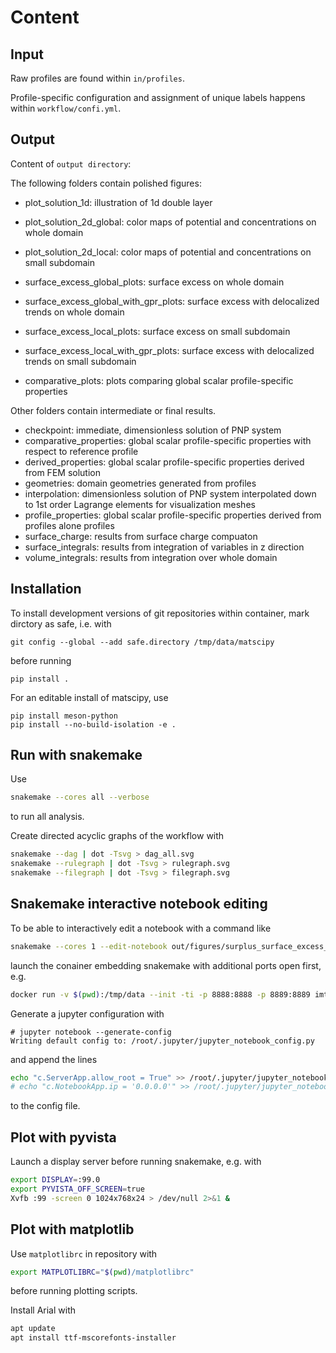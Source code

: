 # Content

## Input

Raw profiles are found within `in/profiles`.

Profile-specific configuration and assignment of unique labels happens within `workflow/confi.yml`.

## Output

Content of `output directory`:

The following folders contain polished figures:

* plot_solution_1d: illustration of 1d double layer
* plot_solution_2d_global: color maps of potential and concentrations on whole domain
* plot_solution_2d_local: color maps of potential and concentrations on small subdomain

* surface_excess_global_plots: surface excess on whole domain
* surface_excess_global_with_gpr_plots: surface excess with delocalized trends on whole domain
* surface_excess_local_plots: surface excess on small subdomain
* surface_excess_local_with_gpr_plots: surface excess with delocalized trends on small subdomain

* comparative_plots: plots comparing global scalar profile-specific properties

Other folders contain intermediate or final results.

* checkpoint: immediate, dimensionless solution of PNP system
* comparative_properties: global scalar profile-specific properties with respect to reference profile
* derived_properties: global scalar profile-specific properties derived from FEM solution
* geometries: domain geometries generated from profiles
* interpolation: dimensionless solution of PNP system interpolated down to 1st order Lagrange elements for visualization
meshes
* profile_properties: global scalar profile-specific properties derived from profiles alone
profiles
* surface_charge: results from surface charge compuaton
* surface_integrals: results from integration of variables in z direction
* volume_integrals: results from integration over whole domain

## Installation

To install development versions of git repositories within container, 
mark dirctory as safe, i.e. with

    git config --global --add safe.directory /tmp/data/matscipy

before running

    pip install .

For an editable install of matscipy, use

    pip install meson-python
    pip install --no-build-isolation -e .

## Run with snakemake

Use

```bash
snakemake --cores all --verbose
```

to run all analysis.

Create directed acyclic graphs of the workflow with

```bash
snakemake --dag | dot -Tsvg > dag_all.svg
snakemake --rulegraph | dot -Tsvg > rulegraph.svg
snakemake --filegraph | dot -Tsvg > filegraph.svg
```


## Snakemake interactive notebook editing

To be able to interactively edit a notebook with a command like

```bash
snakemake --cores 1 --edit-notebook out/figures/surplus_surface_excess_potential_bias.svg --notebook-listen 0.0.0.0:8889
```

launch the conainer embedding snakemake with additional ports open first, e.g.

```bash
docker run -v $(pwd):/tmp/data --init -ti -p 8888:8888 -p 8889:8889 imteksim/dolfinx-tutorial-extended
```

Generate a jupyter configuration with

```console
# jupyter notebook --generate-config
Writing default config to: /root/.jupyter/jupyter_notebook_config.py
```

and append the lines

```bash
echo "c.ServerApp.allow_root = True" >> /root/.jupyter/jupyter_notebook_config.py
# echo "c.NotebookApp.ip = '0.0.0.0'" >> /root/.jupyter/jupyter_notebook_config.py
```

to the config file.

## Plot with pyvista

Launch a display server before running snakemake, e.g. with

```bash
export DISPLAY=:99.0
export PYVISTA_OFF_SCREEN=true
Xvfb :99 -screen 0 1024x768x24 > /dev/null 2>&1 &
```

## Plot with matplotlib

Use `matplotlibrc` in repository with

```bash
export MATPLOTLIBRC="$(pwd)/matplotlibrc"
```

before running plotting scripts.

Install Arial with

```bash
apt update
apt install ttf-mscorefonts-installer
```
